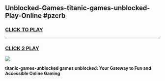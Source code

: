 
## Unblocked-Games-titanic-games-unblocked-Play-Online #pzcrb
<h3>
<a href="https://news.freeplayer.one?title=titanic-games-unblocked&ref=3">CLICK TO PLAY</a></h3>
<hr>

<h3>
<a href="https://news.freeplayer.one?title=titanic-games-unblocked&ref=3">CLICK 2 PLAY</a>
  
</h3>

<a href="https://news.freeplayer.one?title=titanic-games-unblocked&ref=3"><img src="https://clearcache.store/games.png"></a>


**titanic-games-unblocked games unblocked: Your Gateway to Fun and Accessible Online Gaming**
